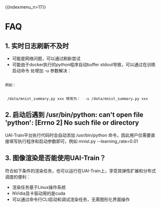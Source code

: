 {{indexmenu_n>17}}

# FAQ

## 1. 实时日志刷新不及时

  * 可能是网络问题，可以通过刷新尝试
  * 可能由于docker执行的python程序自动buffer stdout导致，可以通过在训练启动命令 处增加 -u 参数解决：

<code>
例如：

​    /data/mnist_summary.py xxx
修改为：
​    -u /data/mnist_summary.py xxx
</code>

## 2. 启动后遇到 /usr/bin/python: can't open file 'python': [Errno 2] No such file or directory

UAI-Train平台执行代码时会自动添加 /usr/bin/python 命令，因此用户仅需要直接填写执行程序和启动参数即可，例如 mnist.py \-\-learning\_rate=0.01

## 3. 图像渲染是否能使用UAI-Train？

符合如下条件的渲染任务，也可以运行在UAI-Train上，享受其弹性扩展和分布式调度的便利：

* 渲染任务基于Linux操作系统
* NVidia显卡驱动用的是cuda
* 可以通过命令行CLI启动和调试渲染任务，无需图形化界面操作

